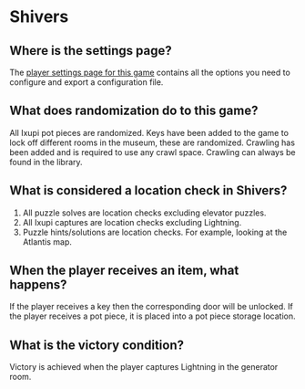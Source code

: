 # Shivers

## Where is the settings page?

The [player settings page for this game](../player-settings) contains all the options you need to configure and export a
configuration file.

## What does randomization do to this game?

All Ixupi pot pieces are randomized. Keys have been added to the game to lock off different rooms in the museum, 
these are randomized. Crawling has been added and is required to use any crawl space. Crawling can always be found in the library.

## What is considered a location check in Shivers?

1. All puzzle solves are location checks excluding elevator puzzles. 
2. All Ixupi captures are location checks excluding Lightning.
3. Puzzle hints/solutions are location checks. For example, looking at the Atlantis map.

## When the player receives an item, what happens?

If the player receives a key then the corresponding door will be unlocked. If the player receives a pot piece, it is placed into a pot piece storage location.

## What is the victory condition?

Victory is achieved when the player captures Lightning in the generator room.